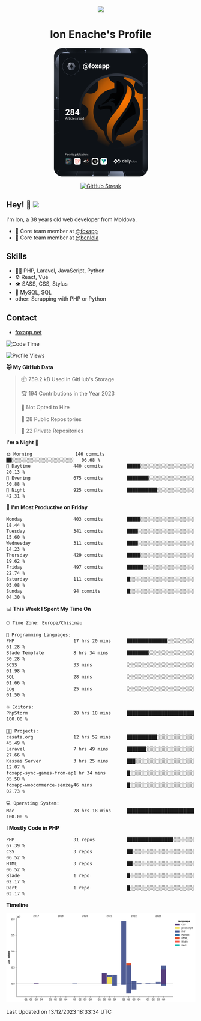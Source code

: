 <div id="header" align="center">
  <img src="https://media.giphy.com/media/M9gbBd9nbDrOTu1Mqx/giphy.gif" width="100"/>
	<h1>Ion Enache's Profile</h1>
</div>
<div align="center">
	<a href="https://app.daily.dev/foxapp"><img src="https://github.com/foxapp/foxapp/blob/master/devcard.svg" width="250" alt="Ion Enache's Dev Card"/></a>
</div>


<div align="center">
	
[![GitHub Streak](http://github-readme-streak-stats.herokuapp.com?user=foxapp&hide_border=true&date_format=M%20j%5B%2C%20Y%5D)](https://git.io/streak-stats)
	
</div>


## Hey! 👋 <img src="https://media.giphy.com/media/hvRJCLFzcasrR4ia7z/giphy.gif" width="30px"/>
I'm Ion, a 38 years old web developer from Moldova.


- 👥 Core team member at [@foxapp](https://github.com/foxapp)
- 👥 Core team member at [@benlola](https://github.com/benlola)

## Skills
- 👨‍💻 PHP, Laravel, JavaScript, Python
- ⚙️ React, Vue
- 👁️ SASS, CSS, Stylus
- 💽 MySQL, SQL
- other: Scrapping with PHP or Python

## Contact
- [foxapp.net](https://www.foxapp.net)

<!--START_SECTION:waka-->
![Code Time](http://img.shields.io/badge/Code%20Time-1%2C677%20hrs-blue)

![Profile Views](http://img.shields.io/badge/Profile%20Views-8-blue)

**🐱 My GitHub Data** 

> 📦 759.2 kB Used in GitHub's Storage 
 > 
> 🏆 194 Contributions in the Year 2023
 > 
> 🚫 Not Opted to Hire
 > 
> 📜 28 Public Repositories 
 > 
> 🔑 22 Private Repositories 
 > 
**I'm a Night 🦉** 

```text
🌞 Morning                146 commits         ██░░░░░░░░░░░░░░░░░░░░░░░   06.68 % 
🌆 Daytime                440 commits         █████░░░░░░░░░░░░░░░░░░░░   20.13 % 
🌃 Evening                675 commits         ████████░░░░░░░░░░░░░░░░░   30.88 % 
🌙 Night                  925 commits         ███████████░░░░░░░░░░░░░░   42.31 % 
```
📅 **I'm Most Productive on Friday** 

```text
Monday                   403 commits         █████░░░░░░░░░░░░░░░░░░░░   18.44 % 
Tuesday                  341 commits         ████░░░░░░░░░░░░░░░░░░░░░   15.60 % 
Wednesday                311 commits         ████░░░░░░░░░░░░░░░░░░░░░   14.23 % 
Thursday                 429 commits         █████░░░░░░░░░░░░░░░░░░░░   19.62 % 
Friday                   497 commits         ██████░░░░░░░░░░░░░░░░░░░   22.74 % 
Saturday                 111 commits         █░░░░░░░░░░░░░░░░░░░░░░░░   05.08 % 
Sunday                   94 commits          █░░░░░░░░░░░░░░░░░░░░░░░░   04.30 % 
```


📊 **This Week I Spent My Time On** 

```text
🕑︎ Time Zone: Europe/Chisinau

💬 Programming Languages: 
PHP                      17 hrs 20 mins      ███████████████░░░░░░░░░░   61.28 % 
Blade Template           8 hrs 34 mins       ████████░░░░░░░░░░░░░░░░░   30.28 % 
SCSS                     33 mins             ░░░░░░░░░░░░░░░░░░░░░░░░░   01.98 % 
SQL                      28 mins             ░░░░░░░░░░░░░░░░░░░░░░░░░   01.66 % 
Log                      25 mins             ░░░░░░░░░░░░░░░░░░░░░░░░░   01.50 % 

🔥 Editors: 
PhpStorm                 28 hrs 18 mins      █████████████████████████   100.00 % 

🐱‍💻 Projects: 
casata.org               12 hrs 52 mins      ███████████░░░░░░░░░░░░░░   45.49 % 
Laravel                  7 hrs 49 mins       ███████░░░░░░░░░░░░░░░░░░   27.66 % 
Kassai Server            3 hrs 25 mins       ███░░░░░░░░░░░░░░░░░░░░░░   12.07 % 
foxapp-sync-games-from-ap1 hr 34 mins        █░░░░░░░░░░░░░░░░░░░░░░░░   05.58 % 
foxapp-woocommerce-senzey46 mins             █░░░░░░░░░░░░░░░░░░░░░░░░   02.73 % 

💻 Operating System: 
Mac                      28 hrs 18 mins      █████████████████████████   100.00 % 
```

**I Mostly Code in PHP** 

```text
PHP                      31 repos            █████████████████░░░░░░░░   67.39 % 
CSS                      3 repos             ██░░░░░░░░░░░░░░░░░░░░░░░   06.52 % 
HTML                     3 repos             ██░░░░░░░░░░░░░░░░░░░░░░░   06.52 % 
Blade                    1 repo              █░░░░░░░░░░░░░░░░░░░░░░░░   02.17 % 
Dart                     1 repo              █░░░░░░░░░░░░░░░░░░░░░░░░   02.17 % 
```



**Timeline**

![Lines of Code chart](https://raw.githubusercontent.com/foxapp/foxapp/master/assets/bar_graph.png)


 Last Updated on 13/12/2023 18:33:34 UTC
<!--END_SECTION:waka-->
